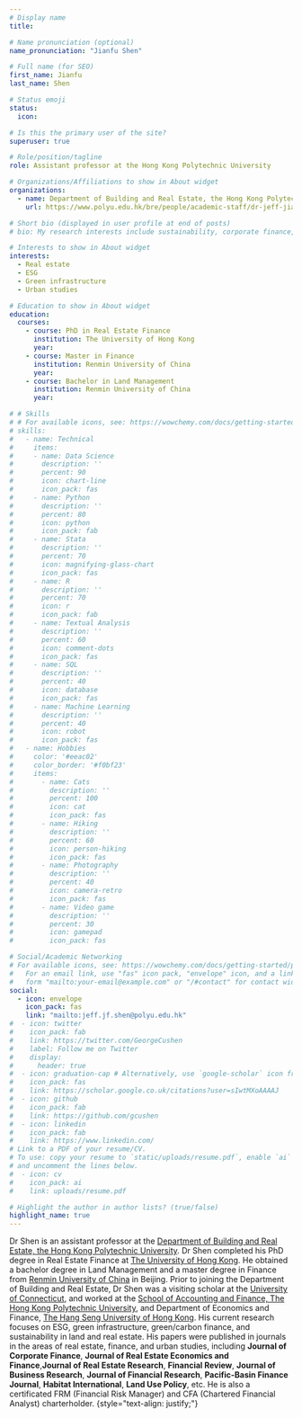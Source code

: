 ```yaml
---
# Display name
title: 

# Name pronunciation (optional)
name_pronunciation: "Jianfu Shen"

# Full name (for SEO)
first_name: Jianfu
last_name: Shen

# Status emoji
status:
  icon:

# Is this the primary user of the site?
superuser: true

# Role/position/tagline
role: Assistant professor at the Hong Kong Polytechnic University

# Organizations/Affiliations to show in About widget
organizations:
  - name: Department of Building and Real Estate, the Hong Kong Polytechnic University
    url: https://www.polyu.edu.hk/bre/people/academic-staff/dr-jeff-jianfu-shen/

# Short bio (displayed in user profile at end of posts)
# bio: My research interests include sustainability, corporate finance, political economy.

# Interests to show in About widget
interests:
  - Real estate
  - ESG
  - Green infrastructure
  - Urban studies

# Education to show in About widget
education:
  courses:
    - course: PhD in Real Estate Finance
      institution: The University of Hong Kong
      year: 
    - course: Master in Finance
      institution: Renmin University of China
      year: 
    - course: Bachelor in Land Management
      institution: Renmin University of China
      year: 

# # Skills
# # For available icons, see: https://wowchemy.com/docs/getting-started/page-builder/#icons
# skills:
#   - name: Technical
#     items:
#     - name: Data Science
#       description: ''
#       percent: 90
#       icon: chart-line
#       icon_pack: fas
#     - name: Python
#       description: ''
#       percent: 80
#       icon: python
#       icon_pack: fab
#     - name: Stata
#       description: ''
#       percent: 70
#       icon: magnifying-glass-chart
#       icon_pack: fas
#     - name: R
#       description: ''
#       percent: 70
#       icon: r
#       icon_pack: fab
#     - name: Textual Analysis
#       description: ''
#       percent: 60
#       icon: comment-dots
#       icon_pack: fas
#     - name: SQL
#       description: ''
#       percent: 40
#       icon: database
#       icon_pack: fas
#     - name: Machine Learning
#       description: ''
#       percent: 40
#       icon: robot
#       icon_pack: fas
#   - name: Hobbies
#     color: '#eeac02'
#     color_border: '#f0bf23'
#     items:
#       - name: Cats
#         description: ''
#         percent: 100
#         icon: cat
#         icon_pack: fas
#       - name: Hiking
#         description: ''
#         percent: 60
#         icon: person-hiking
#         icon_pack: fas
#       - name: Photography
#         description: ''
#         percent: 40
#         icon: camera-retro
#         icon_pack: fas
#       - name: Video game
#         description: ''
#         percent: 30
#         icon: gamepad
#         icon_pack: fas

# Social/Academic Networking
# For available icons, see: https://wowchemy.com/docs/getting-started/page-builder/#icons
#   For an email link, use "fas" icon pack, "envelope" icon, and a link in the
#   form "mailto:your-email@example.com" or "/#contact" for contact widget.
social:
  - icon: envelope
    icon_pack: fas
    link: "mailto:jeff.jf.shen@polyu.edu.hk"
#  - icon: twitter
#    icon_pack: fab
#    link: https://twitter.com/GeorgeCushen
#    label: Follow me on Twitter
#    display:
#      header: true
#  - icon: graduation-cap # Alternatively, use `google-scholar` icon from `ai` icon pack
#    icon_pack: fas
#    link: https://scholar.google.co.uk/citations?user=sIwtMXoAAAAJ
#  - icon: github
#    icon_pack: fab
#    link: https://github.com/gcushen
#  - icon: linkedin
#    icon_pack: fab
#    link: https://www.linkedin.com/
# Link to a PDF of your resume/CV.
# To use: copy your resume to `static/uploads/resume.pdf`, enable `ai` icons in `params.yaml`,
# and uncomment the lines below.
#  - icon: cv
#    icon_pack: ai
#    link: uploads/resume.pdf

# Highlight the author in author lists? (true/false)
highlight_name: true
---
```


Dr Shen is an assistant professor at the [Department of Building and Real Estate, the Hong Kong Polytechnic University](https://www.polyu.edu.hk/bre/). Dr Shen completed his PhD degree in Real Estate Finance at [The University of Hong Kong](https://www.hku.hk/). He obtained a bachelor degree in Land Management and a master degree in Finance from [Renmin University of China](https://en.ruc.edu.cn/) in Beijing. Prior to joining the Department of Building and Real Estate, Dr Shen was a visiting scholar at the [University of Connecticut](https://uconn.edu/), and worked at the [School of Accounting and Finance, The Hong Kong Polytechnic University](https://www.polyu.edu.hk/af/), and Department of Economics and Finance, [The Hang Seng University of Hong Kong](https://www.hsu.edu.hk/en/). His current research focuses on ESG, green infrastructure, green/carbon finance, and sustainability in land and real estate. His papers were published in journals in the areas of real estate, finance, and urban studies, including **Journal of Corporate Finance**, **Journal of Real Estate Economics and Finance**,**Journal of Real Estate Research**, **Financial Review**, **Journal of Business Research**, **Journal of Financial Research**, **Pacific-Basin Finance Journal**, **Habitat International**, **Land Use Policy**, etc. He is also a certificated FRM (Financial Risk Manager) and CFA (Chartered Financial Analyst) charterholder.
{style="text-align: justify;"}
